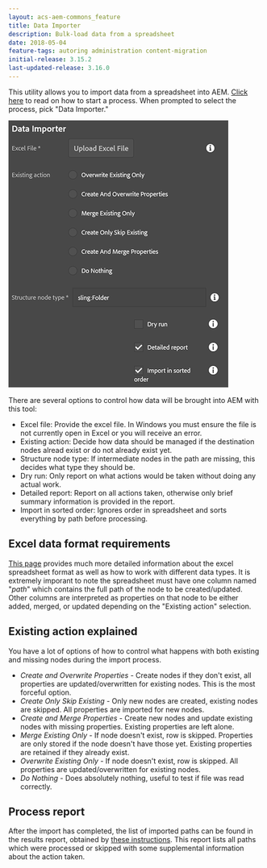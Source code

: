 ```yaml
---
layout: acs-aem-commons_feature
title: Data Importer
description: Bulk-load data from a spreadsheet
date: 2018-05-04
feature-tags: autoring administration content-migration
initial-release: 3.15.2
last-updated-release: 3.16.0
---
```


This utility allows you to import data from a spreadsheet into AEM.  [Click here](/acs-aem-commons/features/mcp/subpages/process-manager.html) to read on how to start a process.  When prompted to  select the process, pick "Data Importer."

![image](images/data-importer.png)

There are several options to control how data will be brought into AEM with this tool:

* Excel file: Provide the excel file.  In Windows you must ensure the file is not currently open in Excel or you will receive an error.
* Existing action: Decide how data should be managed if the destination nodes alread exist or do not already exist yet.
* Structure node type: If intermediate nodes in the path are missing, this decides what type they should be.
* Dry run: Only report on what actions would be taken without doing any actual work.
* Detailed report: Report on all actions taken, otherwise only brief summary information is provided in the report.
* Import in sorted order: Ignores order in spreadsheet and sorts everything by path before processing.

## Excel data format requirements

[This page](/acs-aem-commons/features/utils-and-apis/data-api/index.html#structure) provides much more detailed information about the excel spreadsheet format as well as how to work with different data types.  It is extremely imporant to note the spreadsheet must have one column named "*path*" which contains the full path of the node to be created/updated.  Other columns are interpreted as properties on that node to be either added, merged, or updated depending on the "Existing action" selection.

## Existing action explained

You have a lot of options of how to control what happens with both existing and missing nodes during the import process.

* *Create and Overwrite Properties* - Create nodes if they don't exist, all properties are updated/overwritten for existing nodes.  This is the most forceful option.
* *Create Only Skip Existing* - Only new nodes are created, existing nodes are skipped.  All properties are imported for new nodes.
* *Create and Merge Properties* - Create new nodes and update existing nodes with missing properties.  Existing properties are left alone.
* *Merge Existing Only* - If node doesn't exist, row is skipped.  Properties are only stored if the node doesn't have those yet.  Existing properties are retained if they already exist.
* *Overwrite Existing Only* - If node doesn't exist, row is skipped.  All properties are updated/overwritten for existing nodes.
* *Do Nothing* - Does absolutely nothing, useful to test if file was read correctly.

## Process report

After the import has completed, the list of imported paths can be found in the results report, obtained by [these instructions](/acs-aem-commons/features/mcp/subpages/process-manager.html#viewing-a-report).  This report lists all paths which were processed or skipped with some supplemental information about the action taken.
